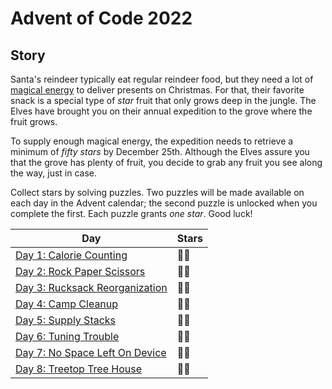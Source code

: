 # Advent of Code 2022

## Story

Santa's reindeer typically eat regular reindeer food, but they need a lot
of [magical energy](https://adventofcode.com/2018/day/25) to deliver presents on Christmas. For that, their favorite
snack is a special type of _star_ fruit that only grows deep in the jungle. The Elves have brought you on their annual
expedition to the grove where the fruit grows.

To supply enough magical energy, the expedition needs to retrieve a minimum of _fifty stars_ by December 25th. Although
the Elves assure you that the grove has plenty of fruit, you decide to grab any fruit you see along the way, just in
case.

Collect stars by solving puzzles. Two puzzles will be made available on each day in the Advent calendar; the second
puzzle is unlocked when you complete the first. Each puzzle grants _one star_. Good luck!

| Day                                                                      | Stars |
|--------------------------------------------------------------------------| ----- |
| [Day 1: Calorie Counting](./src/dev/adtennant/adventofcode/day01)        | 🌟🌟  |
| [Day 2: Rock Paper Scissors](./src/dev/adtennant/adventofcode/day02)     | 🌟🌟  |
| [Day 3: Rucksack Reorganization](./src/dev/adtennant/adventofcode/day03) | 🌟🌟  |
| [Day 4: Camp Cleanup](./src/dev/adtennant/adventofcode/day04)            | 🌟🌟  |
| [Day 5: Supply Stacks](./src/dev/adtennant/adventofcode/day05)           | 🌟🌟  |
| [Day 6: Tuning Trouble](./src/dev/adtennant/adventofcode/day06)          | 🌟🌟  |
| [Day 7: No Space Left On Device](./src/dev/adtennant/adventofcode/day07) | 🌟🌟  |
| [Day 8: Treetop Tree House](./src/dev/adtennant/adventofcode/day08)      | 🌟🌟  |
